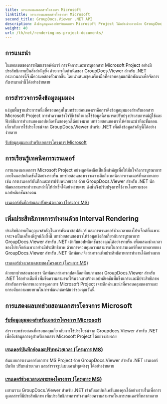 ```yaml
---
title: การแสดงผลเอกสารโครงการ Microsoft
linktitle: การแสดงผลเอกสารโครงการ Microsoft
second_title: GroupDocs.Viewer .NET API
description: ดึงข้อมูลมุมมองสำหรับเอกสาร Microsoft Project ได้อย่างง่ายดายด้วย GroupDocs.Viewer สำหรับ .NET เพิ่มประสิทธิภาพการทำงานด้วยความสามารถในการเรนเดอร์ที่หลากหลาย
weight: 40
url: /th/net/rendering-ms-project-documents/
---
```

## การแนะนำ

ในขอบเขตของการพัฒนาซอฟต์แวร์ การจัดการและการดูเอกสาร Microsoft Project อย่างมีประสิทธิภาพเป็นสิ่งสำคัญยิ่ง ด้วยการถือกำเนิดของ GroupDocs.Viewer สำหรับ .NET กระบวนการนี้จึงมีความคล่องตัวมากขึ้น โดยนำเสนอชุดเครื่องมือที่ครอบคลุมแก่นักพัฒนาเพื่อจัดการกับงานเหล่านี้ได้อย่างง่ายดาย

## การสำรวจการดึงข้อมูลมุมมอง
แง่มุมพื้นฐานประการหนึ่งที่ครอบคลุมในบทช่วยสอนของเราคือการดึงข้อมูลมุมมองสำหรับเอกสาร Microsoft Project การทำความเข้าใจวิธีเข้าถึงและใช้ข้อมูลนี้สามารถปรับปรุงประสบการณ์ผู้ใช้และฟังก์ชันการทำงานของแอปพลิเคชันของคุณได้อย่างมาก บทช่วยสอนของเราให้คำแนะนำทีละขั้นตอนเกี่ยวกับการใช้ประโยชน์จาก GroupDocs.Viewer สำหรับ .NET เพื่อดึงข้อมูลสำคัญนี้ได้อย่างง่ายดาย

[รับข้อมูลมุมมองสำหรับเอกสารโครงการ Microsoft](./get-view-info-ms-project/)

## การเรียนรู้เทคนิคการเรนเดอร์
การแสดงผลเอกสาร Microsoft Project อย่างถูกต้องถือเป็นสิ่งสำคัญเพื่อให้มั่นใจถึงการบูรณาการภายในแอปพลิเคชันได้อย่างราบรื่น บทช่วยสอนของเราจะเจาะลึกถึงเทคนิคการเรนเดอร์ที่หลากหลาย เช่น การเรนเดอร์บันทึกและการปรับหน่วยเวลา ด้วย GroupDocs.Viewer สำหรับ .NET นักพัฒนาสามารถทำงานเหล่านี้ให้สำเร็จได้อย่างง่ายดาย ดังนั้นจึงปรับปรุงการใช้งานโดยรวมของแอปพลิเคชันของตน

[เรนเดอร์บันทึกย่อและปรับหน่วยเวลา (โครงการ MS)](./render-notes-and-adjust-time-ms-project/)

## เพิ่มประสิทธิภาพการทำงานด้วย Interval Rendering
ประสิทธิภาพเป็นกุญแจสำคัญในการพัฒนาซอฟต์แวร์ และการเรนเดอร์ช่วงเวลาของโปรเจ็กต์ที่เฉพาะเจาะจงเป็นเครื่องพิสูจน์ถึงสิ่งนี้ บทช่วยสอนของเราให้ข้อมูลเชิงลึกเกี่ยวกับการบูรณาการ GroupDocs.Viewer สำหรับ .NET เข้ากับแอปพลิเคชันของคุณได้อย่างราบรื่น เพื่อแสดงช่วงเวลาของโปรเจ็กต์เฉพาะอย่างมีประสิทธิภาพ ด้วยการควบคุมความสามารถในการเรนเดอร์ที่หลากหลายของ GroupDocs.Viewer สำหรับ .NET นักพัฒนาจึงสามารถเพิ่มประสิทธิภาพการทำงานได้อย่างมาก

[เรนเดอร์ช่วงเวลาเฉพาะของโครงการ (โครงการ MS)](./render-project-time-interval-ms-project/)

ด้วยบทช่วยสอนของเรา นักพัฒนาสามารถปลดล็อกศักยภาพของ GroupDocs.Viewer สำหรับ .NET ได้อย่างเต็มที่ เพิ่มขีดความสามารถให้พวกเขาสร้างแอปพลิเคชันที่แข็งแกร่งและมีประสิทธิภาพสำหรับการจัดการและการดูเอกสาร Microsoft Project เจาะลึกคำแนะนำที่ครอบคลุมของเราและยกระดับความพยายามในการพัฒนาซอฟต์แวร์ของคุณวันนี้
## การแสดงผลบทช่วยสอนเอกสารโครงการ Microsoft
### [รับข้อมูลมุมมองสำหรับเอกสารโครงการ Microsoft](./get-view-info-ms-project/)
สำรวจบทช่วยสอนที่ครอบคลุมเกี่ยวกับการใช้ประโยชน์จาก Groupdocs.Viewer สำหรับ .NET เพื่อดึงข้อมูลการดูสำหรับเอกสาร Microsoft Project ได้อย่างง่ายดาย
### [เรนเดอร์บันทึกย่อและปรับหน่วยเวลา (โครงการ MS)](./render-notes-and-adjust-time-ms-project/)
ต้นแบบการเรนเดอร์เอกสาร MS Project ด้วย GroupDocs.Viewer สำหรับ .NET เรนเดอร์บันทึก ปรับหน่วยเวลา และสำรวจรูปแบบเอาต์พุตต่างๆ ได้อย่างง่ายดาย
### [เรนเดอร์ช่วงเวลาเฉพาะของโครงการ (โครงการ MS)](./render-project-time-interval-ms-project/)
ผสานรวม GroupDocs.Viewer สำหรับ .NET เข้ากับแอปพลิเคชันของคุณได้อย่างราบรื่นเพื่อการดูเอกสารที่มีประสิทธิภาพ เพิ่มประสิทธิภาพการทำงานด้วยความสามารถในการเรนเดอร์ที่หลากหลาย
